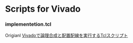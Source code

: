 # Scripts for Vivado

### implementetion.tcl

Origianl [Vivadoで論理合成と配置配線を実行するTclスクリプト](http://qiita.com/ikwzm/items/36e5911c155c8303b705)
